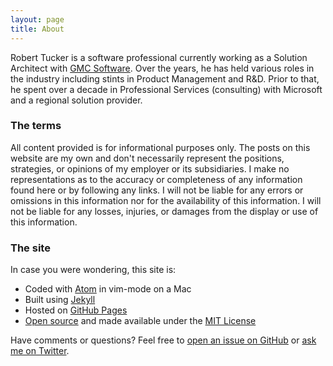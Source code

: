 ```yaml
---
layout: page
title: About
---
```


Robert Tucker is a software professional currently working as a Solution Architect with [GMC Software](https://gmc.net). Over the years, he has held various roles in the industry including stints in Product Management and R&D. Prior to that, he spent over a decade in Professional Services (consulting) with Microsoft and a regional solution provider.

### The terms

All content provided is for informational purposes only. The posts on this website are my own and don't necessarily represent the positions, strategies, or opinions of my employer or its subsidiaries. I make no representations as to the accuracy or completeness of any information found here or by following any links. I will not be liable for any errors or omissions in this information nor for the availability of this information. I will not be liable for any losses, injuries, or damages from the display or use of this information.

### The site

In case you were wondering, this site is:

- Coded with [Atom](https://atom.io) in vim-mode on a Mac
- Built using [Jekyll](https://jekyllrb.com)
- Hosted on [GitHub Pages](https://pages.github.com)
- [Open source](https://github.com/robertwtucker/robertwtucker.github.io) and made available under the [MIT License](https://github.com/robertwtucker/robertwtucker.github.io/blob/master/LICENSE.md)

Have comments or questions? Feel free to [open an issue on GitHub](https://github.com/robertwtucker/ama/issues/new) or [ask me on Twitter](https://twitter.com/robertwtucker).
